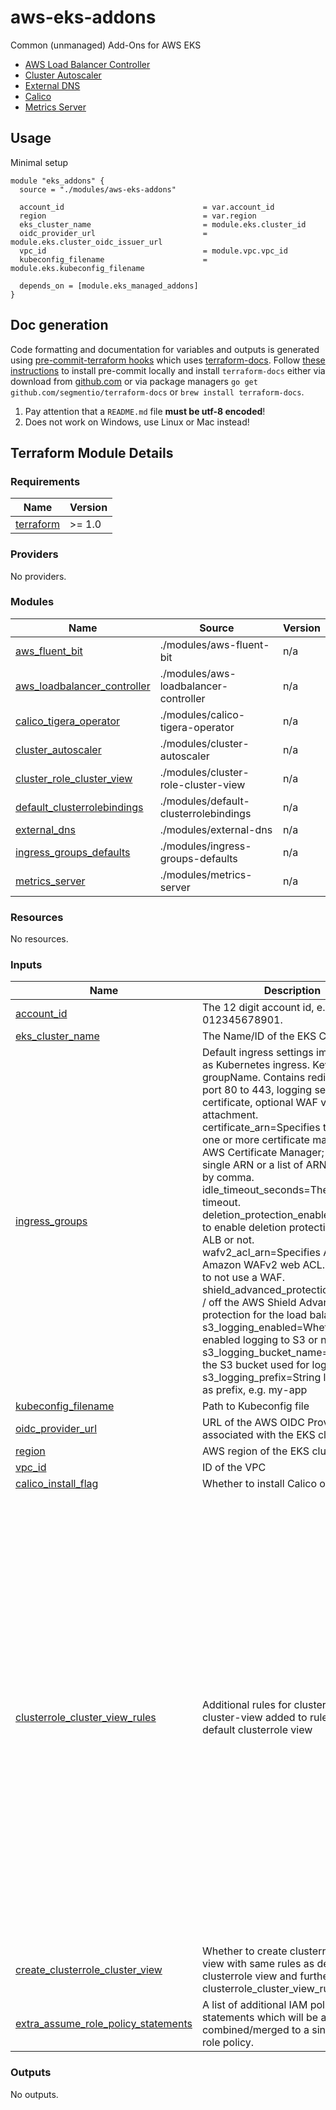 # aws-eks-addons

Common (unmanaged) Add-Ons for AWS EKS

- [AWS Load Balancer Controller](https://github.com/aws/eks-charts/tree/master/stable/aws-load-balancer-controller)
- [Cluster Autoscaler](https://artifacthub.io/packages/helm/cluster-autoscaler/cluster-autoscaler)
- [External DNS](https://github.com/bitnami/charts/tree/master/bitnami/external-dns)
- [Calico](https://docs.aws.amazon.com/eks/latest/userguide/calico.html)
- [Metrics Server](https://docs.aws.amazon.com/eks/latest/userguide/metrics-server.html)

## Usage

Minimal setup

```hcl
module "eks_addons" {
  source = "./modules/aws-eks-addons"

  account_id                               = var.account_id
  region                                   = var.region
  eks_cluster_name                         = module.eks.cluster_id
  oidc_provider_url                        = module.eks.cluster_oidc_issuer_url
  vpc_id                                   = module.vpc.vpc_id
  kubeconfig_filename                      = module.eks.kubeconfig_filename

  depends_on = [module.eks_managed_addons]
}
```

## Doc generation

Code formatting and documentation for variables and outputs is generated using [pre-commit-terraform hooks](https://github.com/antonbabenko/pre-commit-terraform) which uses [terraform-docs](https://github.com/segmentio/terraform-docs).
Follow [these instructions](https://github.com/antonbabenko/pre-commit-terraform#how-to-install) to install pre-commit locally and install `terraform-docs` either via download from [github.com](https://github.com/terraform-docs/terraform-docs/releases) or via package managers `go get github.com/segmentio/terraform-docs` or `brew install terraform-docs`.

1. Pay attention that a `README.md` file **must be utf-8 encoded**!
2. Does not work on Windows, use Linux or Mac instead!

## Terraform Module Details

<!-- BEGINNING OF PRE-COMMIT-TERRAFORM DOCS HOOK -->
### Requirements

| Name | Version |
|------|---------|
| <a name="requirement_terraform"></a> [terraform](#requirement\_terraform) | >= 1.0 |

### Providers

No providers.

### Modules

| Name | Source | Version |
|------|--------|---------|
| <a name="module_aws_fluent_bit"></a> [aws\_fluent\_bit](#module\_aws\_fluent\_bit) | ./modules/aws-fluent-bit | n/a |
| <a name="module_aws_loadbalancer_controller"></a> [aws\_loadbalancer\_controller](#module\_aws\_loadbalancer\_controller) | ./modules/aws-loadbalancer-controller | n/a |
| <a name="module_calico_tigera_operator"></a> [calico\_tigera\_operator](#module\_calico\_tigera\_operator) | ./modules/calico-tigera-operator | n/a |
| <a name="module_cluster_autoscaler"></a> [cluster\_autoscaler](#module\_cluster\_autoscaler) | ./modules/cluster-autoscaler | n/a |
| <a name="module_cluster_role_cluster_view"></a> [cluster\_role\_cluster\_view](#module\_cluster\_role\_cluster\_view) | ./modules/cluster-role-cluster-view | n/a |
| <a name="module_default_clusterrolebindings"></a> [default\_clusterrolebindings](#module\_default\_clusterrolebindings) | ./modules/default-clusterrolebindings | n/a |
| <a name="module_external_dns"></a> [external\_dns](#module\_external\_dns) | ./modules/external-dns | n/a |
| <a name="module_ingress_groups_defaults"></a> [ingress\_groups\_defaults](#module\_ingress\_groups\_defaults) | ./modules/ingress-groups-defaults | n/a |
| <a name="module_metrics_server"></a> [metrics\_server](#module\_metrics\_server) | ./modules/metrics-server | n/a |

### Resources

No resources.

### Inputs

| Name | Description | Type | Default | Required |
|------|-------------|------|---------|:--------:|
| <a name="input_account_id"></a> [account\_id](#input\_account\_id) | The 12 digit account id, e.g. 012345678901. | `string` | n/a | yes |
| <a name="input_eks_cluster_name"></a> [eks\_cluster\_name](#input\_eks\_cluster\_name) | The Name/ID of the EKS Cluster. | `string` | n/a | yes |
| <a name="input_ingress_groups"></a> [ingress\_groups](#input\_ingress\_groups) | Default ingress settings implemented as Kubernetes ingress. Key is the groupName. Contains redirect from port 80 to 443, logging settings, SSL certificate, optional WAF v2 ACL attachment.<br>certificate\_arn=Specifies the ARN of one or more certificate managed by AWS Certificate Manager; can be a single ARN or a list of ARNs seperated by comma.<br>idle\_timeout\_seconds=The idle timeout.<br>deletion\_protection\_enabled=Whether to enable deletion protection of the ALB or not.<br>wafv2\_acl\_arn=Specifies ARN for the Amazon WAFv2 web ACL. Can be null to not use a WAF.<br>shield\_advanced\_protection=turns on / off the AWS Shield Advanced protection for the load balancer.<br>s3\_logging\_enabled=Whether to enabled logging to S3 or not.<br>s3\_logging\_bucket\_name=Name of the S3 bucket used for logging.<br>s3\_logging\_prefix=String literal used as prefix, e.g. my-app | <pre>map(object({<br>    certificate_arn             = string<br>    idle_timeout_seconds        = number<br>    deletion_protection_enabled = bool<br>    wafv2_acl_arn               = string<br>    shield_advanced_protection  = bool<br>    s3_logging_enabled          = bool<br>    s3_logging_bucket_name      = string<br>    s3_logging_prefix           = string<br>  }))</pre> | n/a | yes |
| <a name="input_kubeconfig_filename"></a> [kubeconfig\_filename](#input\_kubeconfig\_filename) | Path to Kubeconfig file | `string` | n/a | yes |
| <a name="input_oidc_provider_url"></a> [oidc\_provider\_url](#input\_oidc\_provider\_url) | URL of the AWS OIDC Provider associated with the EKS cluster | `string` | n/a | yes |
| <a name="input_region"></a> [region](#input\_region) | AWS region of the EKS cluster. | `string` | n/a | yes |
| <a name="input_vpc_id"></a> [vpc\_id](#input\_vpc\_id) | ID of the VPC | `string` | n/a | yes |
| <a name="input_calico_install_flag"></a> [calico\_install\_flag](#input\_calico\_install\_flag) | Whether to install Calico or not. | `bool` | `false` | no |
| <a name="input_clusterrole_cluster_view_rules"></a> [clusterrole\_cluster\_view\_rules](#input\_clusterrole\_cluster\_view\_rules) | Additional rules for clusterrole cluster-view added to rules from default clusterrole view | <pre>list(object({<br>    api_groups = list(string)<br>    resources  = list(string)<br>    verbs      = list(string)<br>  }))</pre> | <pre>[<br>  {<br>    "api_groups": [<br>      ""<br>    ],<br>    "resources": [<br>      "secrets"<br>    ],<br>    "verbs": [<br>      "list"<br>    ]<br>  },<br>  {<br>    "api_groups": [<br>      "rbac.authorization.k8s.io"<br>    ],<br>    "resources": [<br>      "clusterroles",<br>      "clusterrolebindings",<br>      "rolebindings",<br>      "roles"<br>    ],<br>    "verbs": [<br>      "list",<br>      "get"<br>    ]<br>  },<br>  {<br>    "api_groups": [<br>      "apiextensions.k8s.io"<br>    ],<br>    "resources": [<br>      "customresourcedefinitions"<br>    ],<br>    "verbs": [<br>      "list"<br>    ]<br>  }<br>]</pre> | no |
| <a name="input_create_clusterrole_cluster_view"></a> [create\_clusterrole\_cluster\_view](#input\_create\_clusterrole\_cluster\_view) | Whether to create clusterrole cluster-view with same rules as default clusterrole view and further rules (see clusterrole\_cluster\_view\_rules) or not. | `bool` | `true` | no |
| <a name="input_extra_assume_role_policy_statements"></a> [extra\_assume\_role\_policy\_statements](#input\_extra\_assume\_role\_policy\_statements) | A list of additional IAM policies statements which will be added and combined/merged to a single assume role policy. | `list(any)` | `[]` | no |

### Outputs

No outputs.
<!-- END OF PRE-COMMIT-TERRAFORM DOCS HOOK -->